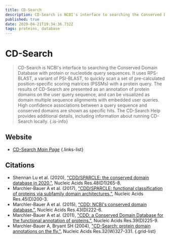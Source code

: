 ```yaml
---
title: CD-Search
description: CD-Search is NCBI's interface to searching the Conserved Domain Database with protein or nucleotide query sequences.
published: true
date: 2020-04-21T19:34:36.732Z
tags: proteins, database
---
```


# CD-Search

> CD-Search is NCBI's interface to searching the Conserved Domain Database with protein or nucleotide query sequences. It uses RPS-BLAST, a variant of PSI-BLAST, to quickly scan a set of pre-calculated position-specific scoring matrices (PSSMs) with a protein query. The results of CD-Search are presented as an annotation of protein domains on the user query sequence, and can be visualized as domain multiple sequence alignments with embedded user queries. High confidence associations between a query sequence and conserved domains are shown as specific hits. The CD-Search Help provides additional details, including information about running CD-Search locally.
{.is-info}



## Website

- [CD-Search *Main Page*](https://www.ncbi.nlm.nih.gov/Structure/cdd/wrpsb.cgi)
{.links-list}

## Citations

- Shennan Lu et al. (2020), ["CDD/SPARCLE: the conserved domain database in 2020."](https://academic.oup.com/nar/article/48/D1/D265/5645006), Nucleic Acids Res.48(D1)265-8.
-	Marchler-Bauer A et al. (2017), ["CDD/SPARCLE: functional classification of proteins via subfamily domain architectures."](https://academic.oup.com/nar/article/45/D1/D200/2605748), Nucleic Acids Res.45(D)200-3.
-	Marchler-Bauer A et al. (2015), ["CDD: NCBI's conserved domain database."](https://academic.oup.com/nar/article/43/D1/D222/2439461), Nucleic Acids Res.43(D)222-6.
-	Marchler-Bauer A et al. (2011), ["CDD: a Conserved Domain Database for the functional annotation of proteins."](https://academic.oup.com/nar/article/39/suppl_1/D225/2507607), Nucleic Acids Res.39(D)225-9.
-	Marchler-Bauer A, Bryant SH (2004), ["CD-Search: protein domain annotations on the fly."](https://academic.oup.com/nar/article/32/suppl_2/W327/1040692), Nucleic Acids Res.32(W)327-331.
{.grid-list}